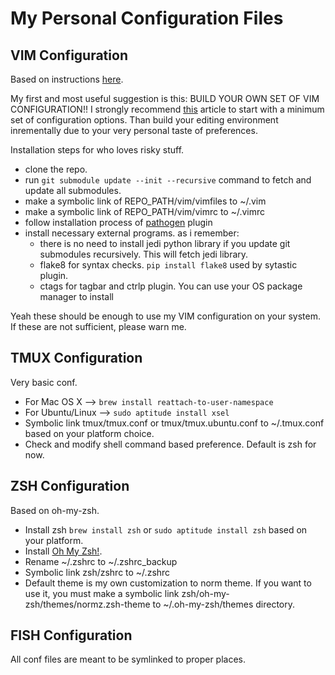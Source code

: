 My Personal Configuration Files
===============================

VIM Configuration
-----------------
Based on instructions [here](http://haridas.in/vim-as-your-ide.html).

My first and most useful suggestion is this: BUILD YOUR OWN SET OF VIM
CONFIGURATION!! I strongly recommend [this](http://mislav.uniqpath.com/2011/12/vim-revisited/) article to start with a minimum
set of configuration options. Than build your editing environment inrementally
due to your very personal taste of preferences.

Installation steps for who loves risky stuff.

- clone the repo.
- run `git submodule update --init --recursive` command to fetch and update all submodules.
- make a symbolic link of REPO_PATH/vim/vimfiles to ~/.vim
- make a symbolic link of REPO_PATH/vim/vimrc to ~/.vimrc
- follow installation process of [pathogen](https://github.com/tpope/vim-pathogen) plugin
- install necessary external programs. as i remember:
    - there is no need to install jedi python library if you update git submodules recursively. This will fetch jedi library.
    - flake8 for syntax checks. `pip install flake8` used by sytastic plugin.
    - ctags for tagbar and ctrlp plugin. You can use your OS package manager to
install

Yeah these should be enough to use my VIM configuration on your system. If
these are not sufficient, please warn me.

TMUX Configuration
------------------
Very basic conf.
- For Mac OS X --> `brew install reattach-to-user-namespace`
- For Ubuntu/Linux --> `sudo aptitude install xsel`
- Symbolic link tmux/tmux.conf or tmux/tmux.ubuntu.conf to ~/.tmux.conf based on your
  platform choice.
- Check and modify shell command based preference. Default is zsh for now.

ZSH Configuration
-----------------
Based on oh-my-zsh.
- Install zsh `brew install zsh` or `sudo aptitude install zsh` based on your platform.
- Install [Oh My Zsh!](https://github.com/robbyrussell/oh-my-zsh).
- Rename ~/.zshrc to ~/.zshrc_backup
- Symbolic link zsh/zshrc to ~/.zshrc
- Default theme is my own customization to norm theme. If you want to use it,
  you must make a symbolic link zsh/oh-my-zsh/themes/normz.zsh-theme to
  ~/.oh-my-zsh/themes directory.

FISH Configuration
------------------

All conf files are meant to be symlinked to proper places.
